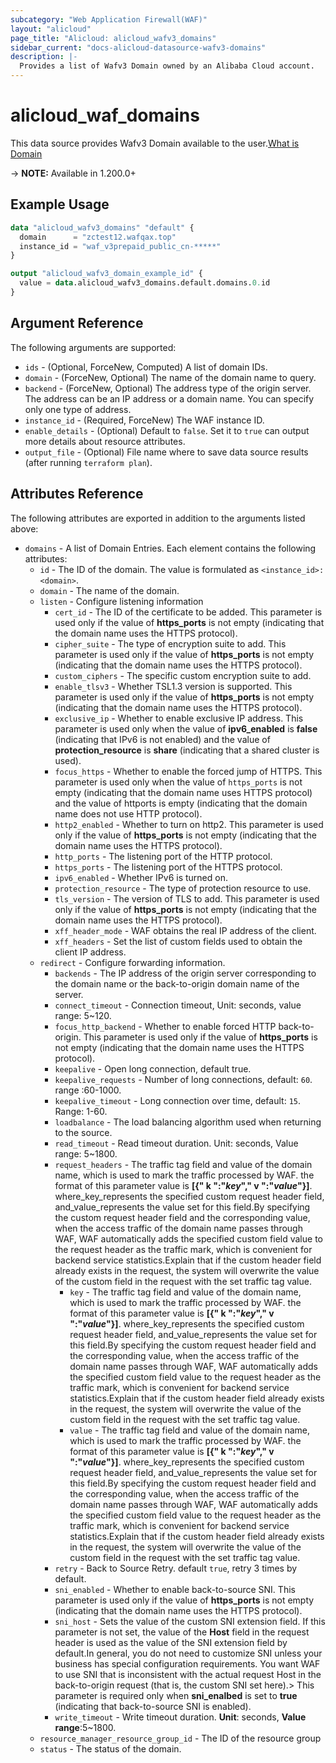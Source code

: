 ```yaml
---
subcategory: "Web Application Firewall(WAF)"
layout: "alicloud"
page_title: "Alicloud: alicloud_wafv3_domains"
sidebar_current: "docs-alicloud-datasource-wafv3-domains"
description: |-
  Provides a list of Wafv3 Domain owned by an Alibaba Cloud account.
---
```


# alicloud_waf_domains

This data source provides Wafv3 Domain available to the user.[What is Domain](https://www.alibabacloud.com/help/en/web-application-firewall/latest/api-doc-waf-openapi-2021-10-01-api-doc-createdomain)

-> **NOTE:** Available in 1.200.0+

## Example Usage

```terraform
data "alicloud_wafv3_domains" "default" {
  domain      = "zctest12.wafqax.top"
  instance_id = "waf_v3prepaid_public_cn-*****"
}

output "alicloud_wafv3_domain_example_id" {
  value = data.alicloud_wafv3_domains.default.domains.0.id
}
```

## Argument Reference

The following arguments are supported:
* `ids` - (Optional, ForceNew, Computed)  A list of domain IDs.
* `domain` - (ForceNew, Optional) The name of the domain name to query.
* `backend` - (ForceNew, Optional) The address type of the origin server. The address can be an IP address or a domain name. You can specify only one type of address.
* `instance_id` - (Required, ForceNew) The WAF instance ID.
* `enable_details` - (Optional) Default to `false`. Set it to `true` can output more details about resource attributes.
* `output_file` - (Optional) File name where to save data source results (after running `terraform plan`).


## Attributes Reference

The following attributes are exported in addition to the arguments listed above:
* `domains` - A list of Domain Entries. Each element contains the following attributes:
  * `id` - The ID of the domain. The value is formulated as `<instance_id>:<domain>`.
  * `domain` - The name of the domain.
  * `listen` - Configure listening information
    * `cert_id` - The ID of the certificate to be added. This parameter is used only if the value of **https_ports** is not empty (indicating that the domain name uses the HTTPS protocol).
    * `cipher_suite` - The type of encryption suite to add. This parameter is used only if the value of **https_ports** is not empty (indicating that the domain name uses the HTTPS protocol).
    * `custom_ciphers` - The specific custom encryption suite to add.
    * `enable_tlsv3` - Whether TSL1.3 version is supported. This parameter is used only if the value of **https_ports** is not empty (indicating that the domain name uses the HTTPS protocol).
    * `exclusive_ip` - Whether to enable exclusive IP address. This parameter is used only when the value of **ipv6_enabled** is **false** (indicating that IPv6 is not enabled) and the value of **protection_resource** is **share** (indicating that a shared cluster is used).
    * `focus_https` - Whether to enable the forced jump of HTTPS. This parameter is used only when the value of `https_ports` is not empty (indicating that the domain name uses HTTPS protocol) and the value of httports is empty (indicating that the domain name does not use HTTP protocol).
    * `http2_enabled` - Whether to turn on http2. This parameter is used only if the value of **https_ports** is not empty (indicating that the domain name uses the HTTPS protocol).
    * `http_ports` - The listening port of the HTTP protocol.
    * `https_ports` - The listening port of the HTTPS protocol.
    * `ipv6_enabled` - Whether IPv6 is turned on.
    * `protection_resource` - The type of protection resource to use.
    * `tls_version` - The version of TLS to add. This parameter is used only if the value of **https_ports** is not empty (indicating that the domain name uses the HTTPS protocol).
    * `xff_header_mode` - WAF obtains the real IP address of the client.
    * `xff_headers` - Set the list of custom fields used to obtain the client IP address.
  * `redirect` - Configure forwarding information.
    * `backends` - The IP address of the origin server corresponding to the domain name or the back-to-origin domain name of the server.
    * `connect_timeout` - Connection timeout, Unit: seconds, value range: 5~120.
    * `focus_http_backend` - Whether to enable forced HTTP back-to-origin. This parameter is used only if the value of **https_ports** is not empty (indicating that the domain name uses the HTTPS protocol).
    * `keepalive` - Open long connection, default true.
    * `keepalive_requests` - Number of long connections, default: `60`. range :60-1000.
    * `keepalive_timeout` - Long connection over time, default: `15`. Range: 1-60.
    * `loadbalance` - The load balancing algorithm used when returning to the source.
    * `read_timeout` - Read timeout duration. Unit: seconds, Value range: 5~1800.
    * `request_headers` - The traffic tag field and value of the domain name, which is used to mark the traffic processed by WAF. the format of this parameter value is **[{" k ":"_key_"," v ":"_value_"}]**. where_key_represents the specified custom request header field, and_value_represents the value set for this field.By specifying the custom request header field and the corresponding value, when the access traffic of the domain name passes through WAF, WAF automatically adds the specified custom field value to the request header as the traffic mark, which is convenient for backend service statistics.Explain that if the custom header field already exists in the request, the system will overwrite the value of the custom field in the request with the set traffic tag value.
      * `key` - The traffic tag field and value of the domain name, which is used to mark the traffic processed by WAF. the format of this parameter value is **[{" k ":"_key_"," v ":"_value_"}]**. where_key_represents the specified custom request header field, and_value_represents the value set for this field.By specifying the custom request header field and the corresponding value, when the access traffic of the domain name passes through WAF, WAF automatically adds the specified custom field value to the request header as the traffic mark, which is convenient for backend service statistics.Explain that if the custom header field already exists in the request, the system will overwrite the value of the custom field in the request with the set traffic tag value.
      * `value` - The traffic tag field and value of the domain name, which is used to mark the traffic processed by WAF. the format of this parameter value is **[{" k ":"_key_"," v ":"_value_"}]**. where_key_represents the specified custom request header field, and_value_represents the value set for this field.By specifying the custom request header field and the corresponding value, when the access traffic of the domain name passes through WAF, WAF automatically adds the specified custom field value to the request header as the traffic mark, which is convenient for backend service statistics.Explain that if the custom header field already exists in the request, the system will overwrite the value of the custom field in the request with the set traffic tag value.
    * `retry` - Back to Source Retry. default `true`, retry 3 times by default.
    * `sni_enabled` - Whether to enable back-to-source SNI. This parameter is used only if the value of **https_ports** is not empty (indicating that the domain name uses the HTTPS protocol).
    * `sni_host` - Sets the value of the custom SNI extension field. If this parameter is not set, the value of the **Host** field in the request header is used as the value of the SNI extension field by default.In general, you do not need to customize SNI unless your business has special configuration requirements. You want WAF to use SNI that is inconsistent with the actual request Host in the back-to-origin request (that is, the custom SNI set here).> This parameter is required only when **sni_enalbed** is set to **true** (indicating that back-to-source SNI is enabled).
    * `write_timeout` - Write timeout duration. **Unit**: seconds, **Value range**:5~1800.
  * `resource_manager_resource_group_id` - The ID of the resource group
  * `status` - The status of the domain.

